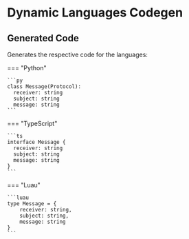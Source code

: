 # Dynamic Languages Codegen


## Generated Code
Generates the respective code for the languages:

=== "Python"

    ```py
    class Message(Protocol):
      receiver: string
      subject: string
      message: string
    ```

=== "TypeScript"

    ```ts
    interface Message {
      receiver: string
      subject: string
      message: string
    }
    ```

=== "Luau"

    ```luau
    type Message = {
        receiver: string,
        subject: string,
        message: string
    }
    ```

